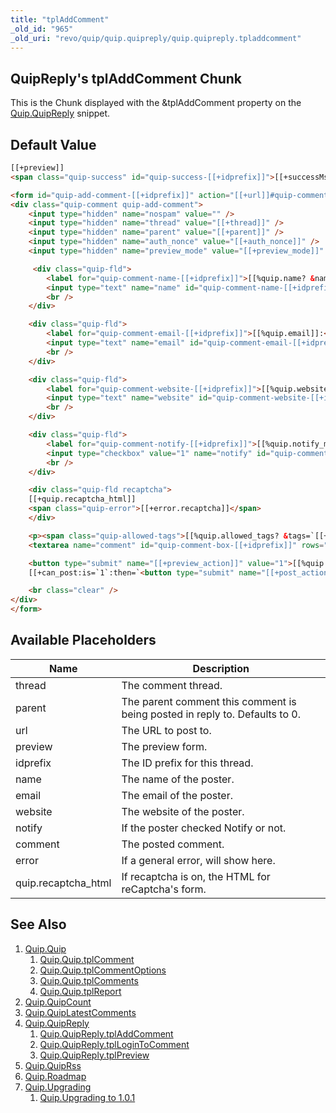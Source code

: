 ```yaml
---
title: "tplAddComment"
_old_id: "965"
_old_uri: "revo/quip/quip.quipreply/quip.quipreply.tpladdcomment"
---
```


## QuipReply's tplAddComment Chunk

This is the Chunk displayed with the &tplAddComment property on the [Quip.QuipReply](extras/quip/quip.quipreply "Quip.QuipReply") snippet.

## Default Value

``` html
[[+preview]]
<span class="quip-success" id="quip-success-[[+idprefix]]">[[+successMsg]]</span>

<form id="quip-add-comment-[[+idprefix]]" action="[[+url]]#quip-comment-preview-box-[[+idprefix]]" method="post">
<div class="quip-comment quip-add-comment">
    <input type="hidden" name="nospam" value="" />
    <input type="hidden" name="thread" value="[[+thread]]" />
    <input type="hidden" name="parent" value="[[+parent]]" />
    <input type="hidden" name="auth_nonce" value="[[+auth_nonce]]" />
    <input type="hidden" name="preview_mode" value="[[+preview_mode]]" />

     <div class="quip-fld">
        <label for="quip-comment-name-[[+idprefix]]">[[%quip.name? &namespace=`quip` &topic=`default`]]:<span class="quip-error">[[+error.name]]</span></label>
        <input type="text" name="name" id="quip-comment-name-[[+idprefix]]" value="[[+name]]" />
        <br />
    </div>

    <div class="quip-fld">
        <label for="quip-comment-email-[[+idprefix]]">[[%quip.email]]:<span class="quip-error">[[+error.email]]</span></label>
        <input type="text" name="email" id="quip-comment-email-[[+idprefix]]" value="[[+email]]" />
        <br />
    </div>

    <div class="quip-fld">
        <label for="quip-comment-website-[[+idprefix]]">[[%quip.website]]:<span class="quip-error">[[+error.website]]</span></label>
        <input type="text" name="website" id="quip-comment-website-[[+idprefix]]" value="[[+website]]" />
        <br />
    </div>

    <div class="quip-fld">
        <label for="quip-comment-notify-[[+idprefix]]">[[%quip.notify_me]]:<span class="quip-error">[[+error.notify]]</span></label>
        <input type="checkbox" value="1" name="notify" id="quip-comment-notify-[[+idprefix]]" [[+notify:if=`[[+notify]]`:eq=`1`:then=`checked="checked"`]] />
        <br />
    </div>

    <div class="quip-fld recaptcha">
    [[+quip.recaptcha_html]]
    <span class="quip-error">[[+error.recaptcha]]</span>
    </div>

    <p><span class="quip-allowed-tags">[[%quip.allowed_tags? &tags=`[[++quip.allowed_tags:htmlent]]`]]</span>[[%quip.comment_add_new]]<span class="quip-error">[[+error.comment]]</span></p>
    <textarea name="comment" id="quip-comment-box-[[+idprefix]]" rows="5">[[+comment]]</textarea>

    <button type="submit" name="[[+preview_action]]" value="1">[[%quip.preview]]</button>
    [[+can_post:is=`1`:then=`<button type="submit" name="[[+post_action]]" value="1">[[%quip.post]]</button>`]]

    <br class="clear" />
</div>
</form>
```

## Available Placeholders

| Name                 | Description                                                                 |
| -------------------- | --------------------------------------------------------------------------- |
| thread               | The comment thread.                                                         |
| parent               | The parent comment this comment is being posted in reply to. Defaults to 0. |
| url                  | The URL to post to.                                                         |
| preview              | The preview form.                                                           |
| idprefix             | The ID prefix for this thread.                                              |
| name                 | The name of the poster.                                                     |
| email                | The email of the poster.                                                    |
| website              | The website of the poster.                                                  |
| notify               | If the poster checked Notify or not.                                        |
| comment              | The posted comment.                                                         |
| error                | If a general error, will show here.                                         |
| quip.recaptcha\_html | If recaptcha is on, the HTML for reCaptcha's form.                          |

## See Also

1. [Quip.Quip](extras/quip/quip.quip)
   1. [Quip.Quip.tplComment](extras/quip/quip.quip/quip.quip.tplcomment)
   2. [Quip.Quip.tplCommentOptions](extras/quip/quip.quip/quip.quip.tplcommentoptions)
   3. [Quip.Quip.tplComments](extras/quip/quip.quip/quip.quip.tplcomments)
   4. [Quip.Quip.tplReport](extras/quip/quip.quip/quip.quip.tplreport)
2. [Quip.QuipCount](extras/quip/quip.quipcount)
3. [Quip.QuipLatestComments](extras/quip/quip.quiplatestcomments)
4. [Quip.QuipReply](extras/quip/quip.quipreply)
   1. [Quip.QuipReply.tplAddComment](extras/quip/quip.quipreply/quip.quipreply.tpladdcomment)
   2. [Quip.QuipReply.tplLoginToComment](extras/quip/quip.quipreply/quip.quipreply.tpllogintocomment)
   3. [Quip.QuipReply.tplPreview](extras/quip/quip.quipreply/quip.quipreply.tplpreview)
5. [Quip.QuipRss](extras/quip/quip.quiprss)
6. [Quip.Roadmap](extras/quip/quip.roadmap)
7. [Quip.Upgrading](extras/quip/quip.upgrading)
   1. [Quip.Upgrading to 1.0.1](extras/quip/quip.upgrading/quip.upgrading-to-1.0.1)